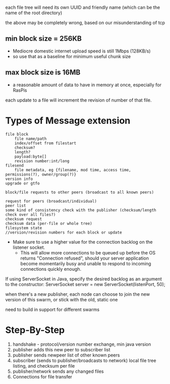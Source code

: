 <!-- MAX_CONNECTIONS
pipe
	peer
		ip address, port
listener -->

each file tree will need its own UUID and friendly name (which can be the name of the root directory)

the above may be completely wrong, based on our misunderstanding of tcp

min block size = 256KB
-----
* Mediocre domestic internet upload speed is still 1Mbps (128KB/s)
* so use that as a baseline for minimum useful chunk size

max block size is 16MB
-------
* a reasonable amount of data to have in memory at once, especially for RasPis

each update to a file will increment the revision of number of that file.

Types of Message extension
==========================

    file block
        file name/path
        index/offset from filestart
        checksum?
        length?
        payload:byte[]
        revision number:int/long
    filesend
        file metadata, eg {filename, mod time, access time, permissions(?), owner/group(?)}
    version info
    upgrade or gtfo

<!-- //'haveblock' advertisements to fellow subscribed mirrors -->
    block/file requests to other peers (broadcast to all known peers)

    request for peers (broadcast/individual)
    peer list
    some kind of consistency check with the publisher (checksum/length check over all files?)
    checksum request
    checksum data (per-file or whole tree)
    filesystem state
    //version/revision numbers for each block or update

* Make sure to use a higher value for the connection backlog on the listener socket.
    * This will allow more connections to be queued up before the OS returns "Connection refused",
should your server application become momentarily busy and unable to respond to incoming connections quickly enough.

If using ServerSocket in Java, specify the desired backlog as an argument to the constructor:
    ServerSocket server = new ServerSocket(listenPort, 50);

when there's a new publisher, each node can choose to join the new version of this swarm, or stick with the old, static one

need to build in support for different swarms

Step-By-Step
============
1. handshake - protocol/version number exchange, min java version
2. publisher adds this new peer to subscriber list
3. publisher sends newpeer list of other known peers
4. subscriber (sends to publisher/broadcasts to network) local file tree listing, and checksum per file
5. publisher/network sends any changed files
6. Connections for file transfer
